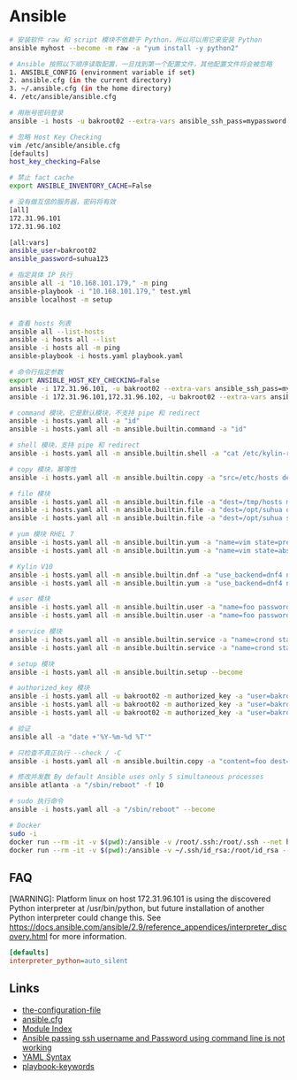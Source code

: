 # Ansible

```sh
# 安装软件 raw 和 script 模块不依赖于 Python，所以可以用它来安装 Python
ansible myhost --become -m raw -a "yum install -y python2"

# Ansible 按照以下顺序读取配置，一旦找到第一个配置文件，其他配置文件将会被忽略
1. ANSIBLE_CONFIG (environment variable if set)
2. ansible.cfg (in the current directory)
3. ~/.ansible.cfg (in the home directory)
4. /etc/ansible/ansible.cfg

# 用账号密码登录
ansible -i hosts -u bakroot02 --extra-vars ansible_ssh_pass=mypassword -m ping all

# 忽略 Host Key Checking
vim /etc/ansible/ansible.cfg
[defaults]
host_key_checking=False

# 禁止 fact cache
export ANSIBLE_INVENTORY_CACHE=False

# 没有做互信的服务器，密码将有效
[all]
172.31.96.101
172.31.96.102

[all:vars]
ansible_user=bakroot02
ansible_password=suhua123

# 指定具体 IP 执行
ansible all -i "10.168.101.179," -m ping
ansible-playbook -i "10.168.101.179," test.yml
ansible localhost -m setup


# 查看 hosts 列表
ansible all --list-hosts
ansible -i hosts all --list
ansible -i hosts all -m ping
ansible-playbook -i hosts.yaml playbook.yaml

# 命令行指定参数
export ANSIBLE_HOST_KEY_CHECKING=False
ansible -i 172.31.96.101, -u bakroot02 --extra-vars ansible_ssh_pass=mypassword -m ping all
ansible -i 172.31.96.101,172.31.96.102, -u bakroot02 --extra-vars ansible_ssh_pass=mypassword -m ping all

# command 模块，它是默认模块，不支持 pipe 和 redirect
ansible -i hosts.yaml all -a "id"
ansible -i hosts.yaml all -m ansible.builtin.command -a "id"

# shell 模块，支持 pipe 和 redirect
ansible -i hosts.yaml all -m ansible.builtin.shell -a "cat /etc/kylin-release || cat /etc/redhat-release"

# copy 模块，幂等性
ansible -i hosts.yaml all -m ansible.builtin.copy -a "src=/etc/hosts dest=/tmp/hosts"

# file 模块
ansible -i hosts.yaml all -m ansible.builtin.file -a "dest=/tmp/hosts mode=600 owner=1001 group=1001" --become
ansible -i hosts.yaml all -m ansible.builtin.file -a "dest=/opt/suhua owner=bakroot02 group=bakroot02 state=directory" --become
ansible -i hosts.yaml all -m ansible.builtin.file -a "dest=/opt/suhua state=absent" --become

# yum 模块 RHEL 7
ansible -i hosts.yaml all -m ansible.builtin.yum -a "name=vim state=present" --become
ansible -i hosts.yaml all -m ansible.builtin.yum -a "name=vim state=absent" --become

# Kylin V10
ansible -i hosts.yaml all -m ansible.builtin.dnf -a "use_backend=dnf4 name=vim state=present" --become
ansible -i hosts.yaml all -m ansible.builtin.yum -a "use_backend=dnf4 name=vim state=absent" --become

# user 模块
ansible -i hosts.yaml all -m ansible.builtin.user -a "name=foo password=<hash password> state=present" --become
ansible -i hosts.yaml all -m ansible.builtin.user -a "name=foo password=<hash password> state=absent" --become

# service 模块
ansible -i hosts.yaml all -m ansible.builtin.service -a "name=crond state=started" --become
ansible -i hosts.yaml all -m ansible.builtin.service -a "name=crond state=stopped" --become

# setup 模块
ansible -i hosts.yaml all -m ansible.builtin.setup --become

# authorized_key 模块
ansible -i hosts.yaml all -u bakroot02 -m authorized_key -a "user=bakroot02 key='{{ lookup('file', '/root/.ssh/id_rsa.pub') }}' state=present path=/home/bakroot02/.ssh/authorized_keys" --ask-pass
ansible -i hosts.yaml all -u bakroot02 -m authorized_key -a "user=bakroot02 key='{{ lookup('file', '/root/.ssh/id_rsa.pub') }}' state=present" --ask-pass
ansible -i hosts.yaml all -u bakroot02 -m authorized_key -a "user=bakroot02 key='{{ lookup('file', '/root/.ssh/id_rsa.pub') }}' state=present exclusive=True" --ask-pass

# 验证
ansible all -a "date +'%Y-%m-%d %T'"

# 只检查不真正执行 --check / -C
ansible -i hosts.yaml all -m ansible.builtin.copy -a "content=foo dest=/tmp/bar.txt" --become --check

# 修改并发数 By default Ansible uses only 5 simultaneous processes
ansible atlanta -a "/sbin/reboot" -f 10

# sudo 执行命令
ansible -i hosts.yaml all -a "/sbin/reboot" --become

# Docker
sudo -i
docker run --rm -it -v $(pwd):/ansible -v /root/.ssh:/root/.ssh --net host aisuhua/ansible:latest /bin/sh
docker run --rm -it -v $(pwd):/ansible -v ~/.ssh/id_rsa:/root/id_rsa --net host aisuhua/ansible:latest /bin/sh
```

## FAQ

[WARNING]: Platform linux on host 172.31.96.101 is using the discovered Python interpreter at /usr/bin/python, but future installation of another Python interpreter could change this. See
https://docs.ansible.com/ansible/2.9/reference_appendices/interpreter_discovery.html for more information.

```ansible.cfg
[defaults]
interpreter_python=auto_silent
```

## Links

- [the-configuration-file](https://docs.ansible.com/ansible/2.9/reference_appendices/config.html#the-configuration-file)
- [ansible.cfg](https://github.com/ansible/ansible/blob/stable-2.9/examples/ansible.cfg)
- [Module Index](https://docs.ansible.com/ansible/2.9/modules/modules_by_category.html#modules-by-category)
- [Ansible passing ssh username and Password using command line is not working](https://stackoverflow.com/questions/69889074/ansible-passing-ssh-username-and-password-using-command-line-is-not-working)
- [YAML Syntax](https://docs.ansible.com/ansible/latest/reference_appendices/YAMLSyntax.html#yaml-syntax)
- [playbook-keywords](https://docs.ansible.com/ansible/latest/reference_appendices/playbooks_keywords.html#playbook-keywords)
